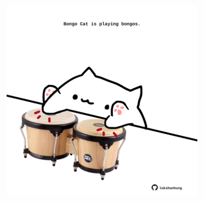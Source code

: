 <!-- built at 06/01/2025, 04:00:39 UTC -->
<p align="center">
  <img width="500" height="500" src="./ReadmeImage.svg">
</p>
